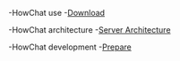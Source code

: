 -HowChat use
  -[Download](./use/download.md)

  
-HowChat architecture
  -[Server Architecture](./architecture/quickstart.md)
  
  
-HowChat development
  -[Prepare](./programme/ready.md)
